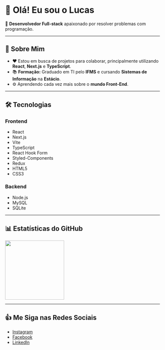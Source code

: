 # 👋 Olá! Eu sou o Lucas  

🎯 **Desenvolvedor Full-stack** apaixonado por resolver problemas com programação.  

---

## 🚀 Sobre Mim  
- ❤️ Estou em busca de projetos para colaborar, principalmente utilizando **React**, **Next.js** e **TypeScript**.  
- 📚 **Formação:** Graduado em TI pelo **IFMS** e cursando **Sistemas de Informação** na **Estácio**.  
- ⚙️ Aprendendo cada vez mais sobre o **mundo Front-End**.  

---

## 🛠️ Tecnologias  

### **Frontend**  
- React  
- Next.js  
- Vite  
- TypeScript  
- React Hook Form  
- Styled-Components  
- Redux  
- HTML5  
- CSS3  

### **Backend**  
- Node.js  
- MySQL  
- SQLite  

---

## 📊 Estatísticas do GitHub  
<div style="display: flex; align-items: flex-start;">  
  <a href="https://github.com/lucas-lourencoo">  
    <img style="height: 12rem;" src="https://github-readme-stats.vercel.app/api/top-langs/?username=lucas-lourencoo&theme=react&layout=compact"/>  
  </a>  
</div>

---

## 👍 Me Siga nas Redes Sociais  

- [Instagram](https://www.instagram.com/lucas_lourencoo_/ "Instagram")  
- [Facebook](https://www.facebook.com/lucas.lourencosilva/ "Facebook")  
- [LinkedIn](https://www.linkedin.com/in/lucas-lourenco2802/ "LinkedIn")
